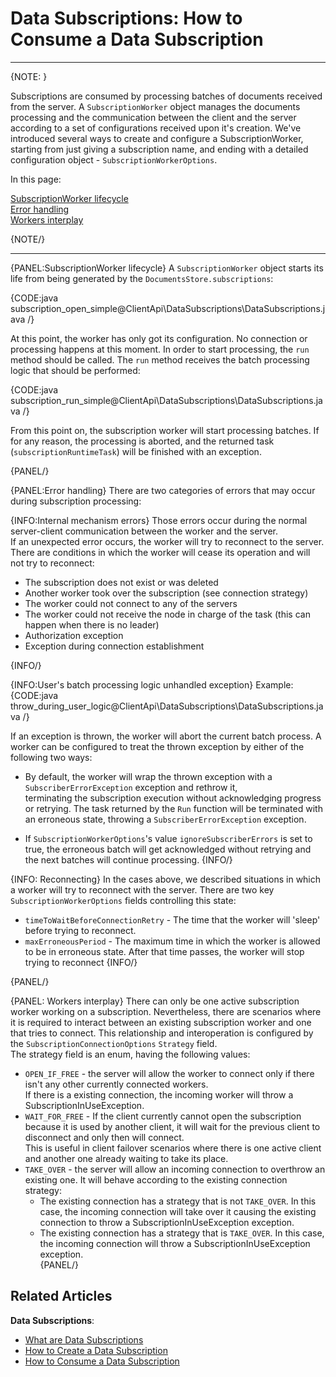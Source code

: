 # Data Subscriptions: How to Consume a Data Subscription

---

{NOTE: }

Subscriptions are consumed by processing batches of documents received from the server. 
A `SubscriptionWorker` object manages the documents processing and the communication between the client and the server according to a set of configurations received upon it's creation. 
We've introduced several ways to create and configure a SubscriptionWorker, starting from just giving a subscription name, and ending with a detailed configuration object - `SubscriptionWorkerOptions`.

In this page:

[SubscriptionWorker lifecycle](../../../client-api/data-subscriptions/consumption/how-to-consume-data-subscription#subscriptionworker-lifecycle)  
[Error handling](../../../client-api/data-subscriptions/consumption/how-to-consume-data-subscription#error-handling)  
[Workers interplay](../../../client-api/data-subscriptions/consumption/how-to-consume-data-subscription#workers-interplay)

{NOTE/}

---

{PANEL:SubscriptionWorker lifecycle}
A `SubscriptionWorker` object starts its life from being generated by the `DocumentsStore.subscriptions`:

{CODE:java subscription_open_simple@ClientApi\DataSubscriptions\DataSubscriptions.java /}

At this point, the worker has only got its configuration. No connection or processing happens at this moment. 
In order to start processing, the `run` method should be called. The `run` method receives the batch processing logic that should be performed:

{CODE:java subscription_run_simple@ClientApi\DataSubscriptions\DataSubscriptions.java /}

From this point on, the subscription worker will start processing batches. If for any reason, the processing is aborted, and the returned task (`subscriptionRuntimeTask`) will be finished with an exception.

{PANEL/}


{PANEL:Error handling}
There are two categories of errors that may occur during subscription processing:

{INFO:Internal mechanism errors}
Those errors occur during the normal server-client communication between the worker and the server.  
If an unexpected error occurs, the worker will try to reconnect to the server. There are conditions in which the worker will cease its operation and will not try to reconnect:  

* The subscription does not exist or was deleted  
* Another worker took over the subscription (see connection strategy)
* The worker could not connect to any of the servers
* The worker could not receive the node in charge of the task (this can happen when there is no leader)
* Authorization exception
* Exception during connection establishment

{INFO/}

{INFO:User's batch processing logic unhandled exception}
Example:
{CODE:java throw_during_user_logic@ClientApi\DataSubscriptions\DataSubscriptions.java /}

If an exception is thrown, the worker will abort the current batch process. 
A worker can be configured to treat the thrown exception by either of the following two ways:  

* By default, the worker will wrap the thrown exception with a `SubscriberErrorException` exception and rethrow it,  
  terminating the subscription execution without acknowledging progress or retrying. The task returned by the `Run` function will
  be terminated with an erroneous state, throwing a `SubscriberErrorException` exception.

* If `SubscriptionWorkerOptions`'s value `ignoreSubscriberErrors` is set to true, the erroneous batch will get acknowledged without retrying and the next batches will continue processing. 
{INFO/}

{INFO: Reconnecting}
In the cases above, we described situations in which a worker will try to reconnect with the server. There are two key `SubscriptionWorkerOptions` fields controlling this state:

*  `timeToWaitBeforeConnectionRetry` - The time that the worker will 'sleep' before trying to reconnect.
* `maxErroneousPeriod` - The maximum time in which the worker is allowed to be in erroneous state. After that time passes, the worker will stop trying to reconnect
{INFO/}


{PANEL/}

{PANEL: Workers interplay}
There can only be one active subscription worker working on a subscription. 
Nevertheless, there are scenarios where it is required to interact between an existing subscription worker and one that tries to connect. 
This relationship and interoperation is configured by the `SubscriptionConnectionOptions` `Strategy` field.  
The strategy field is an enum, having the following values:  

* `OPEN_IF_FREE` - the server will allow the worker to connect only if there isn't any other currently connected workers.  
  If there is a existing connection, the incoming worker will throw a SubscriptionInUseException.  
* `WAIT_FOR_FREE` - If the client currently cannot open the subscription because it is used by another client, it will wait for the previous client to disconnect and only then will connect.  
  This is useful in client failover scenarios where there is one active client and another one already waiting to take its place.  
* `TAKE_OVER` - the server will allow an incoming connection to overthrow an existing one. It will behave according to the existing connection strategy:
  * The existing connection has a strategy that is not `TAKE_OVER`. In this case, the incoming connection will take over it causing the existing connection to throw a SubscriptionInUseException exception.  
  * The existing connection has a strategy that is `TAKE_OVER`. In this case, the incoming connection will throw a SubscriptionInUseException exception.  
{PANEL/}

## Related Articles

**Data Subscriptions**:

- [What are Data Subscriptions](../../../client-api/data-subscriptions/what-are-data-subscriptions)
- [How to Create a Data Subscription](../../../client-api/data-subscriptions/creation/how-to-create-data-subscription)
- [How to Consume a Data Subscription](../../../client-api/data-subscriptions/consumption/how-to-consume-data-subscription)
